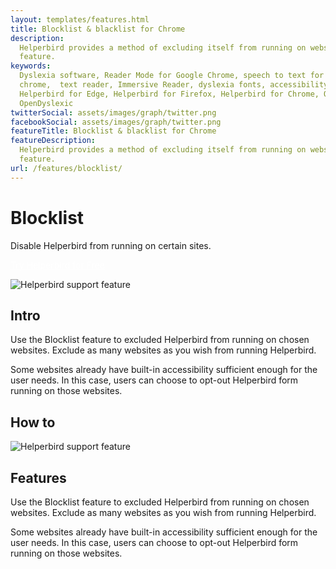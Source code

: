 ```yaml
---
layout: templates/features.html
title: Blocklist & blacklist for Chrome
description:
  Helperbird provides a method of excluding itself from running on websites using the Blocklist
  feature.
keywords:
  Dyslexia software, Reader Mode for Google Chrome, speech to text for chrome, Text to speech for
  chrome,  text reader, Immersive Reader, dyslexia fonts, accessibility software, dyslexia software,
  Helperbird for Edge, Helperbird for Firefox, Helperbird for Chrome, Opendyslexic for Chrome,
  OpenDyslexic
twitterSocial: assets/images/graph/twitter.png
facebookSocial: assets/images/graph/twitter.png
featureTitle: Blocklist & blacklist for Chrome
featureDescription:
  Helperbird provides a method of excluding itself from running on websites using the Blocklist
  feature.
url: /features/blocklist/
---
```


# Blocklist

Disable Helperbird from running on certain sites.

<a 
  class="px-8 py-3 border  text-base font-medium rounded-md text-white bg-indigo-600 hover:bg-indigo-700 " style="color: white;" 
  href="/pricing/"> Try Helperbird for Free </a>

![Helperbird support feature](https://www.helperbird.com/assets/images/new/auto-scroll/auto-scroll.png)

## Intro

Use the Blocklist feature to excluded Helperbird from running on chosen websites. Exclude as many
websites as you wish from running Helperbird.

Some websites already have built-in accessibility sufficient enough for the user needs. In this
case, users can choose to opt-out Helperbird form running on those websites.

## How to

![Helperbird support feature](https://youtu.be/u67t7Ap61Nc)

## Features

Use the Blocklist feature to excluded Helperbird from running on chosen websites. Exclude as many
websites as you wish from running Helperbird.

Some websites already have built-in accessibility sufficient enough for the user needs. In this
case, users can choose to opt-out Helperbird form running on those websites.
